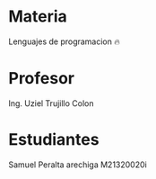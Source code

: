 # Materia
Lenguajes de programacion 🔥

# Profesor
Ing. Uziel Trujillo Colon

# Estudiantes
Samuel Peralta arechiga M21320020i